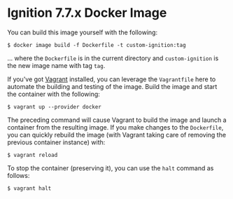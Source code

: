 # Ignition 7.7.x Docker Image

You can build this image yourself with the following:

    $ docker image build -f Dockerfile -t custom-ignition:tag

... where the `Dockerfile` is in the current directory and `custom-ignition` is the new image name with tag `tag`.

If you've got [Vagrant](https://vagrantup.com) installed, you can leverage the `Vagrantfile` here to automate the building and testing of the image.  Build the image and start the container with the following:

    $ vagrant up --provider docker

The preceding command will cause Vagrant to build the image and launch a container from the resulting image.  If you make changes to the `Dockerfile`, you can quickly rebuild the image (with Vagrant taking care of removing the previous container instance) with:

    $ vagrant reload

To stop the container (preserving it), you can use the `halt` command as follows:

    $ vagrant halt